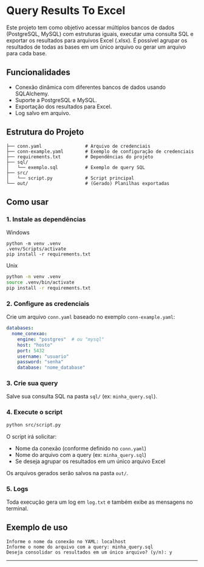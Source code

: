 # Query Results To Excel

Este projeto tem como objetivo acessar múltiplos bancos de dados (PostgreSQL, MySQL) com estruturas iguais, executar uma consulta SQL e exportar os resultados para arquivos Excel (.xlsx). É possível agrupar os resultados de todas as bases em um único arquivo ou gerar um arquivo para cada base.

## Funcionalidades
- Conexão dinâmica com diferentes bancos de dados usando SQLAlchemy.
- Suporte a PostgreSQL e MySQL.
- Exportação dos resultados para Excel.
- Log salvo em arquivo.

## Estrutura do Projeto
```
├── conn.yaml                # Arquivo de credenciais
├── conn-example.yaml        # Exemplo de configuração de credenciais
├── requirements.txt         # Dependências do projeto
├── sql/
│   └── exemplo.sql          # Exemplo de query SQL
├── src/
│   └── script.py            # Script principal
└── out/                     # (Gerado) Planilhas exportadas
```

## Como usar

### 1. Instale as dependências
Windows
```
python -m venv .venv
.venv/Scripts/activate
pip install -r requirements.txt
```
Unix
```bash
python -m venv .venv
source .venv/bin/activate
pip install -r requirements.txt
```
### 2. Configure as credenciais
Crie um arquivo `conn.yaml` baseado no exemplo `conn-example.yaml`:
```yaml
databases:
  nome_conexao:
    engine: "postgres"  # ou "mysql"
    host: "hosto"
    port: 5432
    username: "usuario"
    password: "senha"
    database: "nome_database"
```

### 3. Crie sua query
Salve sua consulta SQL na pasta `sql/` (ex: `minha_query.sql`).

### 4. Execute o script
```bash
python src/script.py
```

O script irá solicitar:
- Nome da conexão (conforme definido no `conn.yaml`)
- Nome do arquivo com a query (ex: `minha_query.sql`)
- Se deseja agrupar os resultados em um único arquivo Excel

Os arquivos gerados serão salvos na pasta `out/`.

### 5. Logs
Toda execução gera um log  em `log.txt` e também exibe as mensagens no terminal.

## Exemplo de uso
```
Informe o nome da conexão no YAML: localhost
Informe o nome do arquivo com a query: minha_query.sql
Deseja consolidar os resultados em um único arquivo? (y/n): y
```

---

